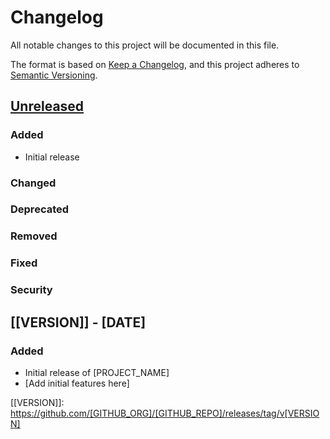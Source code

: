 # Changelog

All notable changes to this project will be documented in this file.

The format is based on [Keep a Changelog](https://keepachangelog.com/en/1.0.0/),
and this project adheres to [Semantic Versioning](https://semver.org/spec/v2.0.0.html).

## [Unreleased]

### Added
- Initial release

### Changed

### Deprecated

### Removed

### Fixed

### Security

## [[VERSION]] - [DATE]

### Added
- Initial release of [PROJECT_NAME]
- [Add initial features here]

[Unreleased]: https://github.com/[GITHUB_ORG]/[GITHUB_REPO]/compare/v[VERSION]...HEAD
[[VERSION]]: https://github.com/[GITHUB_ORG]/[GITHUB_REPO]/releases/tag/v[VERSION]